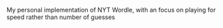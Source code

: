 My personal implementation of NYT Wordle, with an focus on playing for speed rather than number of guesses
